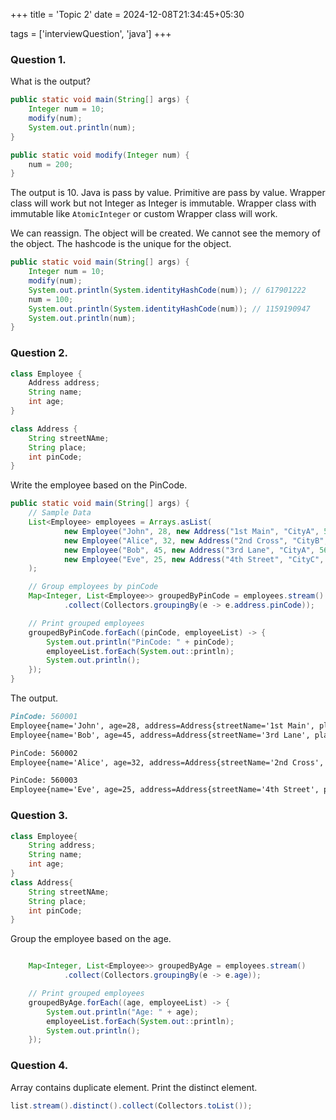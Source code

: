 +++
title = 'Topic 2'
date = 2024-12-08T21:34:45+05:30

tags = ['interviewQuestion', 'java']
+++

### Question 1.

What is the output?

```java
public static void main(String[] args) {
    Integer num = 10;
    modify(num);
    System.out.println(num);
}

public static void modify(Integer num) {
    num = 200;
}
```

The output is 10. Java is pass by value. Primitive are pass by value. Wrapper class will work but not Integer as Integer
is immutable. Wrapper class with immutable like `AtomicInteger` or custom Wrapper class will work.

We can reassign. The object will be created. We cannot see the memory of the object. The hashcode is the unique for the
object.

```java
public static void main(String[] args) {
    Integer num = 10;
    modify(num);
    System.out.println(System.identityHashCode(num)); // 617901222
    num = 100;
    System.out.println(System.identityHashCode(num)); // 1159190947
    System.out.println(num);
}
```

### Question 2.

```java
class Employee {
    Address address;
    String name;
    int age;
}

class Address {
    String streetNAme;
    String place;
    int pinCode;
}
```

Write the employee based on the PinCode.

```java
public static void main(String[] args) {
    // Sample Data
    List<Employee> employees = Arrays.asList(
            new Employee("John", 28, new Address("1st Main", "CityA", 560001)),
            new Employee("Alice", 32, new Address("2nd Cross", "CityB", 560002)),
            new Employee("Bob", 45, new Address("3rd Lane", "CityA", 560001)),
            new Employee("Eve", 25, new Address("4th Street", "CityC", 560003))
    );

    // Group employees by pinCode
    Map<Integer, List<Employee>> groupedByPinCode = employees.stream()
            .collect(Collectors.groupingBy(e -> e.address.pinCode));

    // Print grouped employees
    groupedByPinCode.forEach((pinCode, employeeList) -> {
        System.out.println("PinCode: " + pinCode);
        employeeList.forEach(System.out::println);
        System.out.println();
    });
}
```

The output.
```md
PinCode: 560001
Employee{name='John', age=28, address=Address{streetName='1st Main', place='CityA', pinCode=560001}}
Employee{name='Bob', age=45, address=Address{streetName='3rd Lane', place='CityA', pinCode=560001}}

PinCode: 560002
Employee{name='Alice', age=32, address=Address{streetName='2nd Cross', place='CityB', pinCode=560002}}

PinCode: 560003
Employee{name='Eve', age=25, address=Address{streetName='4th Street', place='CityC', pinCode=560003}

```

### Question 3.

```java
class Employee{
    String address;
    String name;
    int age;
}
class Address{
    String streetNAme;
    String place;
    int pinCode;
}
```

Group the employee based on the age.
```java

    Map<Integer, List<Employee>> groupedByAge = employees.stream()
            .collect(Collectors.groupingBy(e -> e.age));

    // Print grouped employees
    groupedByAge.forEach((age, employeeList) -> {
        System.out.println("Age: " + age);
        employeeList.forEach(System.out::println);
        System.out.println();
    });
```

### Question 4.

Array contains duplicate element. Print the distinct element.
```java
list.stream().distinct().collect(Collectors.toList());
```